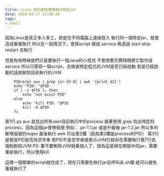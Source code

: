 ```yaml
---
title: Linux 如何避免重複執行特定jar
date: 2018-03-17 21:00:34
tags:
- shell
---
```


因為Linux是真正多人多工，若是在不同電腦上遠端登入
執行同一個特定jar，就會造成重複執行
所以在一般情況下，會寫script 做成 service
再透過 start stop restart 去執行

但是有些時候我們只是要執行一個Java的小程式
不會想要花費時間將它製作成 service 
所以只需寫一個script，去檢查特定程式的JVM是否已經啟動
若是已經啟動的話就刪除目前執行的JVM


```shell kill jar JVM, if exist .sh
    PID=$(ps aux | grep jar-[0-9] | awk '{print $2}')
    echo "PID: "$PID
    if [ -z $PID ]; then
        echo "not exist PID"
    else
        echo "kill PID: "$PID
        kill -9 $PID
    fi

```
<!-- more -->

第1行 ps aux 是找出所有user目前執行中的process
接著使用 grep 找出特定的process，因為這個jar會帶版號
例如： jar-1.1.jar 或是升級後 jar-1.2.jar
所以多判斷帶版號的regex
最後執行 awk 印出第2欄（因為第2欄是process的PID）
第3行是檢查PID是否為空字串
若PID不是空字串就表示JVM已經存在需要執行第7行去強制刪除JVM
PS: 要不要刪除JVM就看個人了，因為這是用在開發中的jar，需要重新執行，所以使用kill

這樣一個簡單的script就完成了，現在只需要在執行jar前呼叫此.sh檔
就可以避免重複執行了

